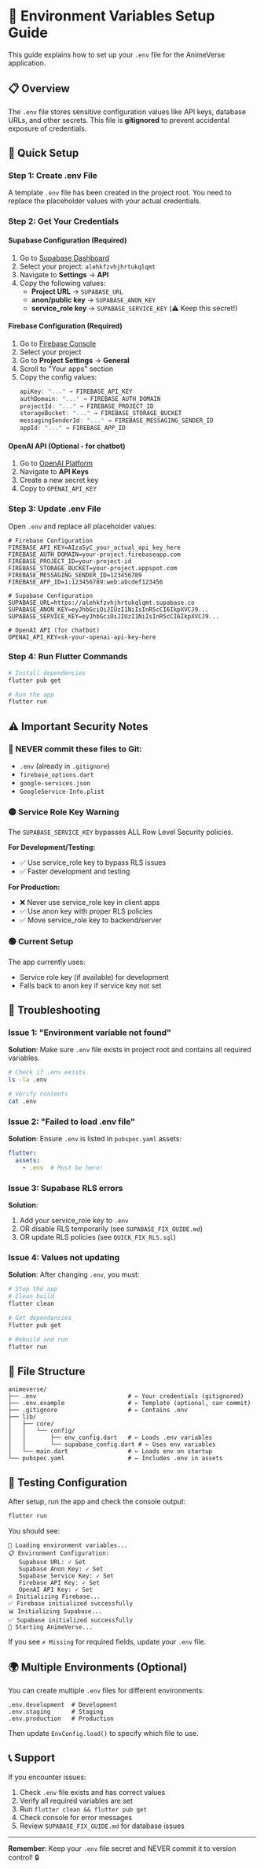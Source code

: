 # 🔐 Environment Variables Setup Guide

This guide explains how to set up your `.env` file for the AnimeVerse application.

## 📋 Overview

The `.env` file stores sensitive configuration values like API keys, database URLs, and other secrets. This file is **gitignored** to prevent accidental exposure of credentials.

## 🚀 Quick Setup

### Step 1: Create .env File

A template `.env` file has been created in the project root. You need to replace the placeholder values with your actual credentials.

### Step 2: Get Your Credentials

#### **Supabase Configuration** (Required)

1. Go to [Supabase Dashboard](https://supabase.com/dashboard)
2. Select your project: `alehkfzvhjhrtukqlqmt`
3. Navigate to **Settings** → **API**
4. Copy the following values:
   - **Project URL** → `SUPABASE_URL`
   - **anon/public key** → `SUPABASE_ANON_KEY`
   - **service_role key** → `SUPABASE_SERVICE_KEY` (⚠️ Keep this secret!)

#### **Firebase Configuration** (Required)

1. Go to [Firebase Console](https://console.firebase.google.com/)
2. Select your project
3. Go to **Project Settings** → **General**
4. Scroll to "Your apps" section
5. Copy the config values:
   ```javascript
   apiKey: "..." → FIREBASE_API_KEY
   authDomain: "..." → FIREBASE_AUTH_DOMAIN
   projectId: "..." → FIREBASE_PROJECT_ID
   storageBucket: "..." → FIREBASE_STORAGE_BUCKET
   messagingSenderId: "..." → FIREBASE_MESSAGING_SENDER_ID
   appId: "..." → FIREBASE_APP_ID
   ```

#### **OpenAI API** (Optional - for chatbot)

1. Go to [OpenAI Platform](https://platform.openai.com/)
2. Navigate to **API Keys**
3. Create a new secret key
4. Copy to `OPENAI_API_KEY`

### Step 3: Update .env File

Open `.env` and replace all placeholder values:

```env
# Firebase Configuration
FIREBASE_API_KEY=AIzaSyC_your_actual_api_key_here
FIREBASE_AUTH_DOMAIN=your-project.firebaseapp.com
FIREBASE_PROJECT_ID=your-project-id
FIREBASE_STORAGE_BUCKET=your-project.appspot.com
FIREBASE_MESSAGING_SENDER_ID=123456789
FIREBASE_APP_ID=1:123456789:web:abcdef123456

# Supabase Configuration
SUPABASE_URL=https://alehkfzvhjhrtukqlqmt.supabase.co
SUPABASE_ANON_KEY=eyJhbGciOiJIUzI1NiIsInR5cCI6IkpXVCJ9...
SUPABASE_SERVICE_KEY=eyJhbGciOiJIUzI1NiIsInR5cCI6IkpXVCJ9...

# OpenAI API (for chatbot)
OPENAI_API_KEY=sk-your-openai-api-key-here
```

### Step 4: Run Flutter Commands

```bash
# Install dependencies
flutter pub get

# Run the app
flutter run
```

## ⚠️ Important Security Notes

### 🔴 NEVER commit these files to Git:
- `.env` (already in `.gitignore`)
- `firebase_options.dart`
- `google-services.json`
- `GoogleService-Info.plist`

### 🟡 Service Role Key Warning

The `SUPABASE_SERVICE_KEY` bypasses ALL Row Level Security policies. 

**For Development/Testing:**
- ✅ Use service_role key to bypass RLS issues
- ✅ Faster development and testing

**For Production:**
- ❌ Never use service_role key in client apps
- ✅ Use anon key with proper RLS policies
- ✅ Move service_role key to backend/server

### 🟢 Current Setup

The app currently uses:
- Service role key (if available) for development
- Falls back to anon key if service key not set

## 🔧 Troubleshooting

### Issue 1: "Environment variable not found"

**Solution**: Make sure `.env` file exists in project root and contains all required variables.

```bash
# Check if .env exists
ls -la .env

# Verify contents
cat .env
```

### Issue 2: "Failed to load .env file"

**Solution**: Ensure `.env` is listed in `pubspec.yaml` assets:

```yaml
flutter:
  assets:
    - .env  # Must be here!
```

### Issue 3: Supabase RLS errors

**Solution**: 
1. Add your service_role key to `.env`
2. OR disable RLS temporarily (see `SUPABASE_FIX_GUIDE.md`)
3. OR update RLS policies (see `QUICK_FIX_RLS.sql`)

### Issue 4: Values not updating

**Solution**: After changing `.env`, you must:

```bash
# Stop the app
# Clean build
flutter clean

# Get dependencies
flutter pub get

# Rebuild and run
flutter run
```

## 📁 File Structure

```
animeverse/
├── .env                          # ← Your credentials (gitignored)
├── .env.example                  # ← Template (optional, can commit)
├── .gitignore                    # ← Contains .env
├── lib/
│   ├── core/
│   │   └── config/
│   │       ├── env_config.dart   # ← Loads .env variables
│   │       └── supabase_config.dart # ← Uses env variables
│   └── main.dart                 # ← Loads env on startup
└── pubspec.yaml                  # ← Includes .env in assets
```

## 🎯 Testing Configuration

After setup, run the app and check the console output:

```bash
flutter run
```

You should see:

```
🔧 Loading environment variables...
📋 Environment Configuration:
   Supabase URL: ✓ Set
   Supabase Anon Key: ✓ Set
   Supabase Service Key: ✓ Set
   Firebase API Key: ✓ Set
   OpenAI API Key: ✓ Set
🔥 Initializing Firebase...
✅ Firebase initialized successfully
📊 Initializing Supabase...
✅ Supabase initialized successfully
🚀 Starting AnimeVerse...
```

If you see `✗ Missing` for required fields, update your `.env` file.

## 🌍 Multiple Environments (Optional)

You can create multiple `.env` files for different environments:

```
.env.development  # Development
.env.staging      # Staging
.env.production   # Production
```

Then update `EnvConfig.load()` to specify which file to use.

## 📞 Support

If you encounter issues:

1. Check `.env` file exists and has correct values
2. Verify all required variables are set
3. Run `flutter clean && flutter pub get`
4. Check console for error messages
5. Review `SUPABASE_FIX_GUIDE.md` for database issues

---

**Remember**: Keep your `.env` file secret and NEVER commit it to version control! 🔒
